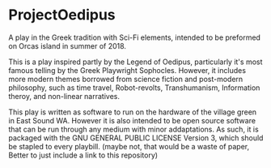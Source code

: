 # ProjectOedipus
A play in the Greek tradition with Sci-Fi elements, intended to be preformed on Orcas island in summer of 2018.

This is a play inspired partly by the Legend of Oedipus, particularly it's most famous telling by the Greek Playwright Sophocles. However, it includes more modern themes borrowed from science fiction and post-modern philosophy, such as time travel, Robot-revolts, Transhumanism, Information theroy, and non-linear narratives.

This play is written as software to run on the hardware of the village green in East Sound WA. However it is also intended to be open source software that can be run through any medium with minor addaptations. As such, it is packaged with the GNU GENERAL PUBLIC LICENSE Version 3, which should be stapled to every playbill. (maybe not, that would be a waste of paper, Better to just include a link to this repository)